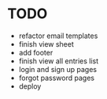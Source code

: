 # TODO
* refactor email templates
* finish view sheet
* add footer
* finish view all entries list
* login and sign up pages
* forgot password pages
* deploy